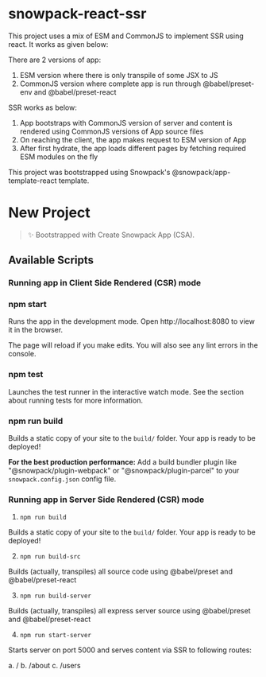# snowpack-react-ssr

This project uses a mix of ESM and CommonJS to implement SSR using react.
It works as given below:

There are 2 versions of app:
1. ESM version where there is only transpile of some JSX to JS
2. CommonJS version where complete app is run through @babel/preset-env and @babel/preset-react

SSR works as below:

1. App bootstraps with CommonJS version of server and content is rendered using CommonJS versions
 of App source files
2. On reaching the client, the app makes request to ESM version of App
3. After first hydrate, the app loads different pages by fetching required ESM modules on the fly 

This project was bootstrapped using Snowpack's @snowpack/app-template-react template.

# New Project

> ✨ Bootstrapped with Create Snowpack App (CSA).

## Available Scripts

### Running app in Client Side Rendered (CSR) mode

### npm start

Runs the app in the development mode.
Open http://localhost:8080 to view it in the browser.

The page will reload if you make edits.
You will also see any lint errors in the console.

### npm test

Launches the test runner in the interactive watch mode.
See the section about running tests for more information.

### npm run build

Builds a static copy of your site to the `build/` folder.
Your app is ready to be deployed!

**For the best production performance:** Add a build bundler plugin like "@snowpack/plugin-webpack" or "@snowpack/plugin-parcel" to your `snowpack.config.json` config file.


### Running app in Server Side Rendered (CSR) mode

1. `npm run build`

Builds a static copy of your site to the `build/` folder.
Your app is ready to be deployed!

2. `npm run build-src`

Builds (actually, transpiles) all source code using @babel/preset and @babel/preset-react

3. `npm run build-server`

Builds (actually, transpiles) all express server source using @babel/preset and @babel/preset-react

4. `npm run start-server`

Starts server on port 5000 and serves content via SSR to following routes:

a. /
b. /about
c. /users
